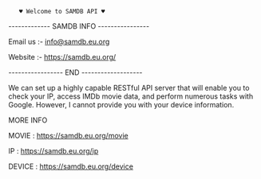        ♥ Welcome to SAMDB API ♥


------------- SAMDB INFO ----------------

Email us :- info@samdb.eu.org

Website :- https://samdb.eu.org/



----------------- END -------------------



We can set up a highly capable RESTful API server that will enable you to check your IP, access IMDb movie data, and perform numerous tasks with Google. However, I cannot provide you with your device information.


MORE INFO

MOVIE : https://samdb.eu.org/movie

IP : https://samdb.eu.org/ip

DEVICE : https://samdb.eu.org/device
